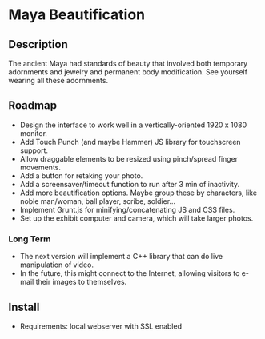 # Maya Beautification 

## Description 
The ancient Maya had standards of beauty that involved both temporary adornments and jewelry and permanent body modification.
See yourself wearing all these adornments.

## Roadmap
+ Design the interface to work well in a vertically-oriented 1920 x 1080 monitor.
+ Add Touch Punch (and maybe Hammer) JS library for touchscreen support.
+ Allow draggable elements to be resized using pinch/spread finger movements.
+ Add a button for retaking your photo.
+ Add a screensaver/timeout function to run after 3 min of inactivity.
+ Add more beautification options. Maybe group these by characters, like noble man/woman, ball player, scribe, soldier...
+ Implement Grunt.js for minifying/concatenating JS and CSS files.
+ Set up the exhibit computer and camera, which will take larger photos.

### Long Term
+ The next version will implement a C++ library that can do live manipulation of video.
+ In the future, this might connect to the Internet, allowing visitors to e-mail their images to themselves.

## Install
+ Requirements: local webserver with SSL enabled
